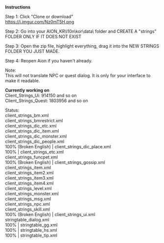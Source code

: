 **Instructions**  

Step 1: Click "Clone or download"  
https://i.imgur.com/Nz0mT5H.png  

Step 2: Go into your AION_KR\l10n\kor\data\ folder and CREATE A "strings" FOLDER ONLY IF IT DOES NOT EXIST  

Step 3: Open the zip file, highlight everything, drag it into the NEW STRINGS FOLDER YOU JUST MADE.  

Step 4: Reopen Aion if you haven't already.  

Note:  
This will not translate NPC or quest dialog.  It is only for your interface to make it readable.  


**Currently working on**  
Client_Strings_Ui: 914150 and so on  
Client_Strings_Quest: 1803956 and so on  

Status:  
client_strings_bm.xml  
client_strings_bmrestrict.xml  
client_strings_dic_etc.xml  
client_strings_dic_item.xml  
client_strings_dic_monster.xml  
client_strings_dic_people.xml  
100% (Broken English) | client_strings_dic_place.xml  
100% | client_strings_etc.xml  
client_strings_funcpet.xml  
100% (Broken English) | client_strings_gossip.xml  
client_strings_item.xml  
client_strings_item2.xml  
client_strings_item3.xml  
client_strings_item4.xml  
client_strings_level.xml  
client_strings_monster.xml  
client_strings_msg.xml  
client_strings_npc.xml  
client_strings_skill.xml  
100% (Broken English) | client_strings_ui.xml  
stringtable_dialog.xml  
100% | stringtable_gg.xml  
100% | stringtable_hs.xml  
100% | stringtable_tip.xml  
